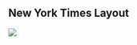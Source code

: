 ## New York Times Layout
<a target="_blank" href="https://nytmockup.netlify.app/">
	<img src="https://res.cloudinary.com/dile8hu1p/image/upload/v1645058612/websites/nyt_gb8o8g.png"  >
</a>
 
